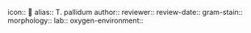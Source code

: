 icon:: 🦠
alias:: T. pallidum
author:: 
reviewer::
review-date::
gram-stain::
morphology::
lab::
oxygen-environment::
